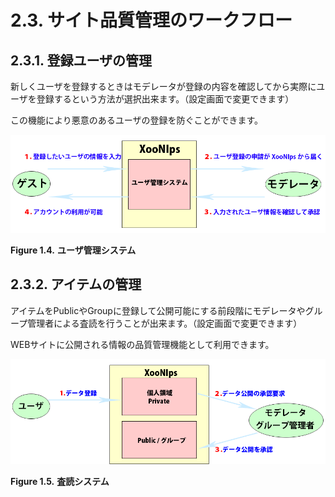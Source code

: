 # 2.3. サイト品質管理のワークフロー

## 2.3.1. **登録ユーザの管理** <a id="2-3-1-certification-system-for-new-user-registrations"></a>

新しくユーザを登録するときはモデレータが登録の内容を確認してから実際にユーザを登録するという方法が選択出来ます。（設定画面で変更できます）

この機能により悪意のあるユーザの登録を防ぐことができます。

![User registration](../../.gitbook/assets/overview04%20%281%29.png)

**Figure 1.4.**  **ユーザ管理システム**

## 2.3.2. **アイテムの管理** <a id="2-3-2-item-peer-review-system"></a>

アイテムをPublicやGroupに登録して公開可能にする前段階にモデレータやグループ管理者による査読を行うことが出来ます。（設定画面で変更できます）

WEBサイトに公開される情報の品質管理機能として利用できます。

![peer-review system](../../.gitbook/assets/overview05%20%281%29.png)

**Figure 1.5.**  **査読システム**

